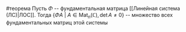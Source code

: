 #теорема
Пусть $\Phi$ -- фундаментальная матрица [[Линейная система (ЛС)|ЛОС]]. Тогда $\{\Phi A \ | \ A \in \operatorname{Mat}_n(\mathbb{C}), \det A \neq 0\}$ -- множество всех фундаментальных матриц этой системы
